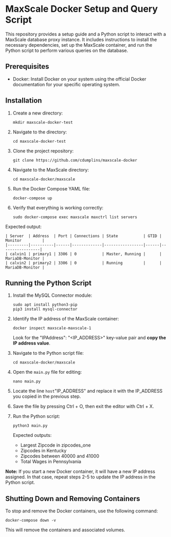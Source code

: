 
# MaxScale Docker Setup and Query Script

This repository provides a setup guide and a Python script to interact with a MaxScale database proxy instance. It includes instructions to install the necessary dependencies, set up the MaxScale container, and run the Python script to perform various queries on the database.

## Prerequisites

- Docker: Install Docker on your system using the official Docker documentation for your specific operating system.

## Installation

1. Create a new directory:
   ```
   mkdir maxscale-docker-test
   ```

2. Navigate to the directory:
   ```
   cd maxscale-docker-test
   ```

3. Clone the project repository:
   ```
   git clone https://github.com/cdumplins/maxscale-docker
   ```

4. Navigate to the MaxScale directory:
   ```
   cd maxscale-docker/maxscale
   ```

5. Run the Docker Compose YAML file:
   ```
   docker-compose up
   ```

6. Verify that everything is working correctly:
   ```
   sudo docker-compose exec maxscale maxctrl list servers
   ```

Expected output:

```
| Server  | Address  | Port | Connections | State           | GTID | Monitor         |
|---------|----------|------|-------------|-----------------|------|-----------------|
| calvin1 | primary1 | 3306 | 0           | Master, Running |      | MariaDB-Monitor |
| calvin2 | primary2 | 3306 | 0           | Running         |      | MariaDB-Monitor |
```

## Running the Python Script

1. Install the MySQL Connector module:
   ```
   sudo apt install python3-pip
   pip3 install mysql-connector
   ```

2. Identify the IP address of the MaxScale container:
   ```
   docker inspect maxscale-maxscale-1
   ```

   Look for the "IPAddress": "&lt;IP_ADDRESS&gt;" key-value pair and **copy the IP address value**.

3. Navigate to the Python script file:
   ```
   cd maxscale-docker/maxscale
   ```

4. Open the `main.py` file for editing:
   ```
   nano main.py
   ```

5. Locate the line `host`"IP_ADDRESS"  and replace it with the IP_ADDRESS you copied in the previous step.

6. Save the file by pressing Ctrl + O, then exit the editor with Ctrl + X.

7. Run the Python script:
   ```
   python3 main.py
   ```

   Expected outputs:
   - Largest Zipcode in zipcodes_one
   - Zipcodes in Kentucky
   - Zipcodes between 40000 and 41000
   - Total Wages in Pennsylvania

**Note:** If you start a new Docker container, it will have a new IP address assigned. In that case, repeat steps 2-5 to update the IP address in the Python script.

## Shutting Down and Removing Containers

To stop and remove the Docker containers, use the following command:
```
docker-compose down -v
```

This will remove the containers and associated volumes.


